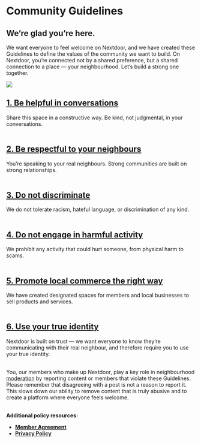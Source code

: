 Community Guidelines
====================

We’re glad you’re here. 
------------------------

We want everyone to feel welcome on Nextdoor, and we have created these Guidelines to define the values of the community we want to build. On Nextdoor, you’re connected not by a shared preference, but a shared connection to a place — your neighbourhood. Let’s build a strong one together.  
  
**![](https://lh6.googleusercontent.com/eRf8NJ4kT-uJes7NKRk-YsTkJWK7plddHcupr0arNjvEIPudFpLaT_kt9Y2usEKWuAzuc0nvbv_C0GmmG0sPhlF1rRqHkPNz2yMBJpHWJE5vNJwE0EBCOIdPKJvlR-szC63yjPBc)**

  
[1\. Be helpful in conversations](https://help.nextdoor.com/s/article/Be-helpful-in-conversations?language=en_GB)
--------------------------------------------------------------------------------------------------------------------

Share this space in a constructive way. Be kind, not judgmental, in your conversations.  
 

[2\. Be respectful to your neighbours](https://help.nextdoor.com/s/article/Be-respectful-to-your-neighbors?language=en_GB)
--------------------------------------------------------------------------------------------------------------------------

You’re speaking to your real neighbours. Strong communities are built on strong relationships.   
 

[3\. Do not discriminate](https://help.nextdoor.com/s/article/Do-not-discriminate?language=en_GB)
-------------------------------------------------------------------------------------------------

We do not tolerate racism, hateful language, or discrimination of any kind.  
 

[4\. Do not engage in harmful activity](https://help.nextdoor.com/s/article/Do-not-engage-in-harmful-activity?language=en_GB)
-----------------------------------------------------------------------------------------------------------------------------

We prohibit any activity that could hurt someone, from physical harm to scams.  
 

[5\. Promote local commerce the right way](https://help.nextdoor.com/s/article/promote-local-business-and-commerce-the-right-way?language=en_GB)
------------------------------------------------------------------------------------------------------------------------------------------------

We have created designated spaces for members and local businesses to sell products and services.   
 

[6\. Use your true identity](https://help.nextdoor.com/s/article/use-your-true-identity?language=en_GB)
-------------------------------------------------------------------------------------------------------

Nextdoor is built on trust — we want everyone to know they’re communicating with their real neighbour, and therefore require you to use your true identity.   
 

You, our members who make up Nextdoor, play a key role in neighbourhood [moderation](https://help.nextdoor.com/s/article/About-moderation?language=en_GB) by reporting content or members that violate these Guidelines. Please remember that disagreeing with a post is not a reason to report it. This slows down our ability to remove content that is truly abusive and to create a platform where everyone feels welcome.  
 

**Additional policy resources:** 

*   **[Member Agreement](https://nextdoor.co.uk/member_agreement/)**
*   **[Privacy Policy](https://nextdoor.co.uk/privacy_policy/)**